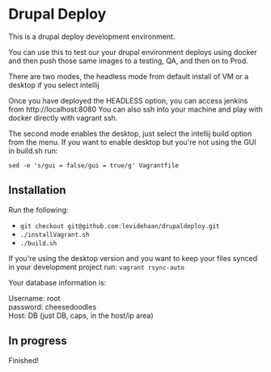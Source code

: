 Drupal Deploy
==============
This is a drupal deploy development environment.

You can use this to test our your drupal environment deploys using docker and then push those same images to a testing, QA, and then on to Prod.

There are two modes, the headless mode from default install of VM or a desktop if you select intellij

Once you have deployed the HEADLESS option, you can access jenkins from http://localhost:8080
You can also ssh into your machine and play with docker directly with vagrant ssh.

The second mode enables the desktop, just select the intellij build option from the menu.
If you want to enable desktop but you're not using the GUI in build.sh run:
```
sed -e 's/gui = false/gui = true/g' Vagrantfile
```

## Installation
Run the following:
* `git checkout git@github.com:levidehaan/drupaldeploy.git`
* `./installVagrant.sh`
* `./build.sh`

If you're using the desktop version and you want to keep your files synced in your development project run: `vagrant rsync-auto`

Your database information is:

Username: root <br/>
password: cheesedoodles <br/>
Host: DB (just DB, caps, in the host/ip area)

## In progress
Finished!
